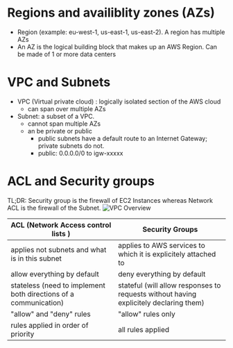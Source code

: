 Regions and availiblity zones (AZs)
===================================
- Region (example: eu-west-1, us-east-1, us-east-2). A region has multiple AZs
- An AZ is the logical building block that makes up an AWS Region. Can be made of 1 or more data centers

VPC and Subnets
================
- VPC (Virtual private cloud) : logically isolated section of the AWS cloud 
  - can span over multiple AZs
- Subnet: a subset of a VPC. 
  - cannot span multiple AZs
  - an be private or public
    - public subnets have a default route to an Internet Gateway; private subnets do not.
    - public: 0.0.0.0/0 to igw-xxxxx



ACL and Security groups
=======================
TL;DR: Security group is the firewall of EC2 Instances whereas Network ACL is the firewall of the Subnet.
![VPC Overview](https://miro.medium.com/max/472/1*pwAjuZMHsDJV6XckZGARxA.png)

| ACL (Network Access control lists ) | Security Groups |
|-------------------------------------|-----------------|
| applies not subnets and what is in this subnet               | applies to AWS services to which it is explicitely attached to |
| allow everything by default | deny everything by default|
|stateless (need to implement both directions of a communication) | stateful (will allow responses to requests without having explicitely declaring them)|
|"allow" and "deny" rules | "allow" rules only | 
| rules applied in order of priority | all rules applied | 




